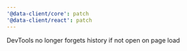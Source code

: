 ```yaml
---
'@data-client/core': patch
'@data-client/react': patch
---
```


DevTools no longer forgets history if not open on page load
